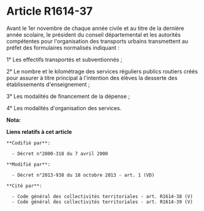 # Article R1614-37

Avant le 1er novembre de chaque année civile et au titre de la dernière année scolaire, le président du conseil départemental
et les autorités compétentes pour l'organisation des transports urbains transmettent au préfet des formulaires normalisés
indiquant : 

1° Les effectifs transportés et subventionnés ; 

2° Le nombre et le kilométrage des services réguliers publics routiers créés pour assurer à titre principal à l'intention des
élèves la desserte des établissements d'enseignement ; 

3° Les modalités de financement de la dépense ; 

4° Les modalités d'organisation des services.

**Nota:**



**Liens relatifs à cet article**

	**Codifié par**:

	  - Décret n°2000-318 du 7 avril 2000

	**Modifié par**:

	  - Décret n°2013-938 du 18 octobre 2013 - art. 1 (VD)

	**Cité par**:

	  - Code général des collectivités territoriales - art. R1614-38 (V)
	  - Code général des collectivités territoriales - art. R1614-39 (V)
